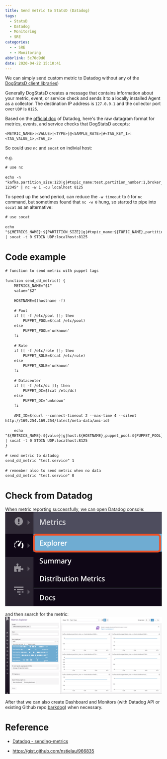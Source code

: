 ```yaml
---
title: Send metric to StatsD (Datadog)
tags:
  - StatsD
  - Datadog
  - Monitoring
  - SRE
categories:
  - - SRE
  - - Monitoring
abbrlink: 5c70d9d6
date: 2020-04-22 15:10:41
---
```


We can simply send custom metric to Datadog without any of the [DogStatsD client libraries](https://docs.datadoghq.com/developers/libraries/#api-and-dogstatsd-client-libraries))

Generally DogStatsD creates a message that contains information about your metric, event, or service check and sends it to a locally installed Agent as a collector. The destination IP address is `127.0.0.1` and the collector port over `UDP` is `8125`.

Based on the [official doc](https://docs.datadoghq.com/developers/dogstatsd/datagram_shell/?tab=metrics#sending-metrics) of Datadog, here's the raw datagram format for metrics, events, and service checks that DogStatsD accepts:

```
<METRIC_NAME>:<VALUE>|<TYPE>|@<SAMPLE_RATE>|#<TAG_KEY_1>:<TAG_VALUE_1>,<TAG_2>
```

So could use `nc` and `socat` on indivial host:

e.g.
```
# use nc

echo -n "kafka.partition_size:123|g|#topic_name:test,partition_number:1,broker_id:28041,hostname:kafka-12345" | nc -w 1 -cu localhost 8125
```

To speed up the send period, can reduce the `-w timeout` to `0` for `nc` command, but sometimes found that `nc -w 0` hung, so started to pipe into `socat` as an alternative:

```
# use socat

echo "${METRICS_NAME}:${PARTITION_SIZE}|g|#topic_name:${TOPIC_NAME},partition_number:${PARTITION_NUMBER},broker_id:${BROKER_ID},hostname:${HOSTNAME}" | socat -t 0 STDIN UDP:localhost:8125
```

# Code example


```
# function to send metric with puppet tags

function send_dd_metric() {
    METRICS_NAME="$1"
    value="$2"

    HOSTNAME=$(hostname -f)

    # Pool
    if [[ -f /etc/pool ]]; then
        PUPPET_POOL=$(cat /etc/pool)
    else
        PUPPET_POOL='unknown'
    fi

    # Role
    if [[ -f /etc/role ]]; then
        PUPPET_ROLE=$(cat /etc/role)
    else
        PUPPET_ROLE='unknown'
    fi

    # Datacenter
    if [[ -f /etc/dc ]]; then
        PUPPET_DC=$(cat /etc/dc)
    else
        PUPPET_DC='unknown'
    fi

    AMI_ID=$(curl --connect-timeout 2 --max-time 4 --silent http://169.254.169.254/latest/meta-data/ami-id)

    echo "${METRICS_NAME}:${value}|g|host:${HOSTNAME},puppet_pool:${PUPPET_POOL},puppet_role:${PUPPET_ROLE},puppet_dc:${PUPPET_DC},ami_id:${AMI_ID}" | socat -t 0 STDIN UDP:localhost:8125
}

# send metric to datadog 
send_dd_metric "test.service" 1

# remember also to send metric when no data
send_dd_metric "test.service" 0
```

# Check from Datadog

When metric reporting successfully, we can open Datadog console:
![](https://raw.githubusercontent.com/davidlu1001/davidlu1001.github.io/hexo/uPic/aNCKGQ.png)

and then search for the metric:
![](https://raw.githubusercontent.com/davidlu1001/davidlu1001.github.io/hexo/uPic/rBrQpy.png)

After that we can also create Dashboard and Monitors (with Datadog API or existing Github repo [barkdog](https://github.com/codenize-tools/barkdog)) when necessary.

# Reference

- [Datadog - sending-metrics](https://docs.datadoghq.com/developers/dogstatsd/datagram_shell/#sending-metrics)

- https://gist.github.com/nstielau/966835

